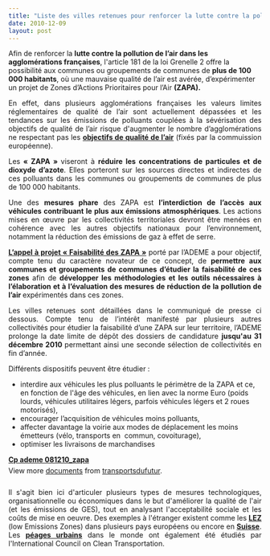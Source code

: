 ```yaml
---
title: "Liste des villes retenues pour renforcer la lutte contre la pollution : les ZAPA"
date: 2010-12-09
layout: post
---
```


<div>Afin de renforcer la <strong>lutte contre la pollution de l’air dans les agglomérations françaises</strong>, l'article 181 de la loi Grenelle 2 offre la possibilité aux communes ou groupements de communes de <strong>plus de 100 000 habitants</strong>, où une mauvaise qualité de l’air est avérée, d’expérimenter un projet de Zones d’Actions Prioritaires pour l’Air <strong>(ZAPA).</strong>  <p style="text-align: justify">En effet, dans plusieurs agglomérations françaises les valeurs limites réglementaires de qualité de l’air sont actuellement dépassées et les tendances sur les émissions de polluants couplées à la sévérisation des objectifs de qualité de l’air risque d'augmenter le nombre d’agglomérations ne respectant pas les <strong><a href="/2010/04/les-transports-et-la-qualite-de-lair-vus-deurope.html" target="_blank">objectifs de qualité de l’air</a></strong> (fixés par la commuission européenne).</p> <p style="text-align: justify">Les<strong> « ZAPA » </strong>viseront à <strong>réduire les concentrations de particules et de dioxyde d’azote</strong>. Elles porteront sur les sources directes et indirectes de ces polluants dans les communes ou groupements de communes de plus de 100 000 habitants. </p></div>  <!--more-->   <p style="text-align: justify">Une des <strong>mesures phare</strong> des ZAPA est <strong>l’interdiction de l’accès aux véhicules contribuant le plus aux émissions atmosphériques</strong>. Les actions mises en œuvre par les collectivités territoriales devront être menées en cohérence avec les autres objectifs nationaux pour l’environnement, notamment la réduction des émissions de gaz à effet de serre.</p> <p style="text-align: justify"><strong><a href="http://www2.ademe.fr/servlet/getDoc?cid=96&m=3&id=70658&p1=1" target="_blank">L’appel à projet « Faisabilité des ZAPA »</a></strong> porté par l’ADEME a pour objectif, compte tenu du caractère novateur de ce concept, de <strong>permettre aux communes et groupements de communes d’étudier la faisabilité de ces zones</strong> afin de <strong>développer les méthodologies et les outils nécessaires à l’élaboration et à l’évaluation des mesures de réduction de la pollution de l’air </strong>expérimentés dans ces zones.</p> <p style="text-align: justify">Les villes retenues sont détaillées dans le communiqué de presse ci dessous. Compte tenu de l’intérêt manifesté par plusieurs autres collectivités pour étudier la faisabilité d’une ZAPA sur leur territoire, l’ADEME prolonge la date limite de dépôt des dossiers de candidature <strong>jusqu'au 31 décembre 2010 </strong>permettant ainsi une seconde sélection de collectivités en fin d’année.</p> <p>Différents dispositifs peuvent être étudier :</p> <ul> <li>interdire aux véhicules les plus polluants le périmètre de la ZAPA et ce, en fonction de l'âge des véhicules, en lien avec la norme Euro (poids lourds, véhicules utilitaires légers, parfois véhicules légers et 2 roues motorisés),</li> <li>encourager l’acquisition de véhicules moins polluants,</li> <li>affecter davantage la voirie aux modes de déplacement les moins émetteurs (vélo, transports en  commun, covoiturage),</li> <li>optimiser les livraisons de marchandises</li> </ul> <div id="__ss_6089841" style="width: 477px"><strong style="margin: 12px 0 4px"><a href="http://www.slideshare.net/transportsdufutur/cp-ademe-081210zapa" title="Cp ademe 081210_zapa">Cp ademe 081210_zapa</a></strong>        <div style="padding: 5px 0 12px">View more <a href="http://www.slideshare.net/">documents</a> from <a href="http://www.slideshare.net/transportsdufutur">transportsdufutur</a>.</div> </div>  <p style="text-align: justify">Il s'agit bien ici d'articuler plusieurs types de mesures technologiques, organisationnelle ou économiques dans le but d'améliorer la qualité de l'air (et les émissions de GES), tout en analysant l'acceptabilité sociale et les coûts de mise en oeuvre. Des exemples à l'étranger existent comme les <strong><a href="http://www.typepad.com/site/blogs/6a0120a66d2ad4970b0128756e7ed4970c/post/6a0120a66d2ad4970b01310fd5e6ed970c/edit" target="_blank">LEZ </a></strong>(low Emissions Zones) dans plusieurs pays européens ou encore en <strong><a href="http://www.typepad.com/site/blogs/6a0120a66d2ad4970b0128756e7ed4970c/post/6a0120a66d2ad4970b0134871b8f89970c/edit" target="_blank">Suisse</a></strong>. Les <strong><a href="/2010/05/synthese-mondiale-des-peages-urbains-challenges-et-opportunites.html" target="_blank">péages urbains</a></strong> dans le monde ont également été étudiés par l'International Council on Clean Transportation.</p>